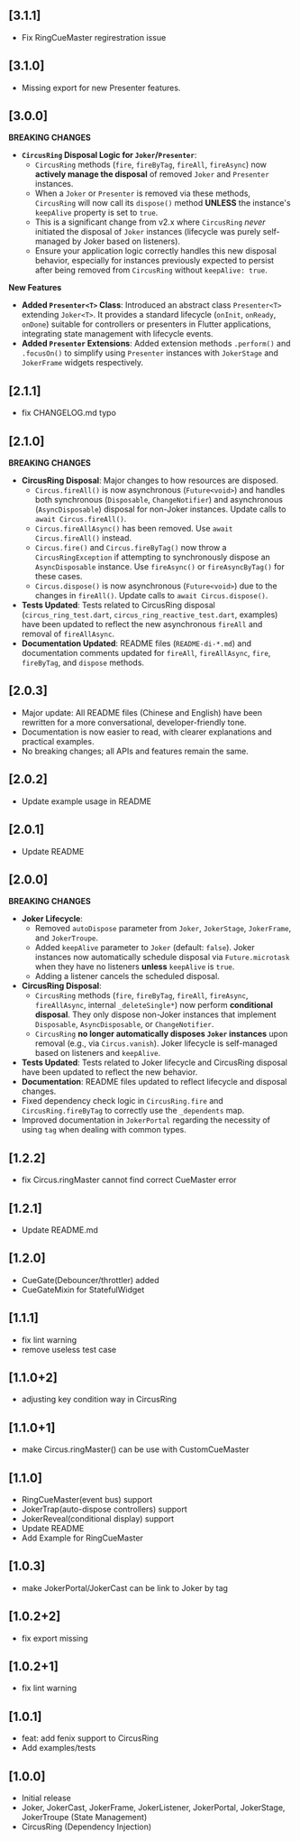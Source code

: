 ## [3.1.1]
* Fix RingCueMaster regirestration issue

## [3.1.0]
* Missing export for new Presenter features.

## [3.0.0]

**BREAKING CHANGES**

*   **`CircusRing` Disposal Logic for `Joker`/`Presenter`**: 
    *   `CircusRing` methods (`fire`, `fireByTag`, `fireAll`, `fireAsync`) now **actively manage the disposal** of removed `Joker` and `Presenter` instances.
    *   When a `Joker` or `Presenter` is removed via these methods, `CircusRing` will now call its `dispose()` method **UNLESS** the instance's `keepAlive` property is set to `true`.
    *   This is a significant change from v2.x where `CircusRing` *never* initiated the disposal of `Joker` instances (lifecycle was purely self-managed by Joker based on listeners).
    *   Ensure your application logic correctly handles this new disposal behavior, especially for instances previously expected to persist after being removed from `CircusRing` without `keepAlive: true`.

**New Features**

*   **Added `Presenter<T>` Class**: Introduced an abstract class `Presenter<T>` extending `Joker<T>`. It provides a standard lifecycle (`onInit`, `onReady`, `onDone`) suitable for controllers or presenters in Flutter applications, integrating state management with lifecycle events.
*   **Added `Presenter` Extensions**: Added extension methods `.perform()` and `.focusOn()` to simplify using `Presenter` instances with `JokerStage` and `JokerFrame` widgets respectively.

## [2.1.1]

* fix CHANGELOG.md typo

## [2.1.0]

**BREAKING CHANGES**

*   **CircusRing Disposal**: Major changes to how resources are disposed.
    *   `Circus.fireAll()` is now asynchronous (`Future<void>`) and handles both synchronous (`Disposable`, `ChangeNotifier`) and asynchronous (`AsyncDisposable`) disposal for non-Joker instances. Update calls to `await Circus.fireAll()`.
    *   `Circus.fireAllAsync()` has been removed. Use `await Circus.fireAll()` instead.
    *   `Circus.fire()` and `Circus.fireByTag()` now throw a `CircusRingException` if attempting to synchronously dispose an `AsyncDisposable` instance. Use `fireAsync()` or `fireAsyncByTag()` for these cases.
    *   `Circus.dispose()` is now asynchronous (`Future<void>`) due to the changes in `fireAll()`. Update calls to `await Circus.dispose()`.
*   **Tests Updated**: Tests related to CircusRing disposal (`circus_ring_test.dart`, `circus_ring_reactive_test.dart`, examples) have been updated to reflect the new asynchronous `fireAll` and removal of `fireAllAsync`.
*   **Documentation Updated**: README files (`README-di-*.md`) and documentation comments updated for `fireAll`, `fireAllAsync`, `fire`, `fireByTag`, and `dispose` methods.

## [2.0.3]

* Major update: All README files (Chinese and English) have been rewritten for a more conversational, developer-friendly tone.
* Documentation is now easier to read, with clearer explanations and practical examples.
* No breaking changes; all APIs and features remain the same.

## [2.0.2]

* Update example usage in README

## [2.0.1]

* Update README

## [2.0.0]

**BREAKING CHANGES**

*   **Joker Lifecycle**: 
    *   Removed `autoDispose` parameter from `Joker`, `JokerStage`, `JokerFrame`, and `JokerTroupe`.
    *   Added `keepAlive` parameter to `Joker` (default: `false`). Joker instances now automatically schedule disposal via `Future.microtask` when they have no listeners **unless** `keepAlive` is `true`.
    *   Adding a listener cancels the scheduled disposal.
*   **CircusRing Disposal**: 
    *   `CircusRing` methods (`fire`, `fireByTag`, `fireAll`, `fireAsync`, `fireAllAsync`, internal `_deleteSingle*`) now perform **conditional disposal**. They only dispose non-Joker instances that implement `Disposable`, `AsyncDisposable`, or `ChangeNotifier`.
    *   `CircusRing` **no longer automatically disposes `Joker` instances** upon removal (e.g., via `Circus.vanish`). Joker lifecycle is self-managed based on listeners and `keepAlive`.
*   **Tests Updated**: Tests related to Joker lifecycle and CircusRing disposal have been updated to reflect the new behavior.
*   **Documentation**: README files updated to reflect lifecycle and disposal changes.
*   Fixed dependency check logic in `CircusRing.fire` and `CircusRing.fireByTag` to correctly use the `_dependents` map.
*   Improved documentation in `JokerPortal` regarding the necessity of using `tag` when dealing with common types.

## [1.2.2]
* fix Circus.ringMaster cannot find correct CueMaster error

## [1.2.1]
* Update README.md

## [1.2.0]
* CueGate(Debouncer/throttler) added
* CueGateMixin for StatefulWidget

## [1.1.1]
* fix lint warning
* remove useless test case

## [1.1.0+2]
* adjusting key condition way in CircusRing

## [1.1.0+1]

* make Circus.ringMaster() can be use with CustomCueMaster

## [1.1.0]

* RingCueMaster(event bus) support
* JokerTrap(auto-dispose controllers) support
* JokerReveal(conditional display) support
* Update README
* Add Example for RingCueMaster

## [1.0.3]

* make JokerPortal/JokerCast can be link to Joker by tag

## [1.0.2+2]

* fix export missing

## [1.0.2+1]

* fix lint warning

## [1.0.1]

* feat: add fenix support to CircusRing
* Add examples/tests

## [1.0.0]

* Initial release
* Joker, JokerCast, JokerFrame, JokerListener, JokerPortal, JokerStage, JokerTroupe (State
  Management)
* CircusRing (Dependency Injection)